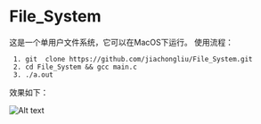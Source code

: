 # File_System

这是一个单用户文件系统，它可以在MacOS下运行。
使用流程：
   
     1. git  clone https://github.com/jiachongliu/File_System.git   
     2. cd File_System && gcc main.c
     3. ./a.out

效果如下：



![Alt text](https://github.com/jiachongliu/File_System/raw/master/image/File_System.jpg)
